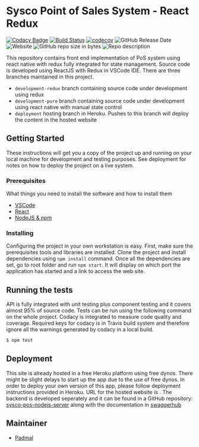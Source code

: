 # Sysco Point of Sales System - React Redux

[![Codacy Badge](https://api.codacy.com/project/badge/Grade/60a251d380c4409886cae792b72b659e)](https://www.codacy.com/app/blog.padmal/sysco-pos-react-front-end?utm_source=github.com&amp;utm_medium=referral&amp;utm_content=CloudyPadmal/sysco-pos-react-front-end&amp;utm_campaign=Badge_Grade)
[![Build Status](https://travis-ci.com/CloudyPadmal/sysco-pos-react-front-end.svg?branch=development-redux)](https://travis-ci.com/CloudyPadmal/sysco-pos-react-front-end)
[![codecov](https://codecov.io/gh/CloudyPadmal/sysco-pos-react-front-end/branch/development-redux/graph/badge.svg)](https://codecov.io/gh/CloudyPadmal/sysco-pos-react-front-end)
![GitHub Release Date](https://img.shields.io/github/release-date/CloudyPadmal/sysco-pos-react-front-end.svg)
![Website](https://img.shields.io/website/https/sysco-pos-system.herokuapp.com.svg?down_color=lightgrey&down_message=offline&up_color=green&up_message=online)
![GitHub repo size in bytes](https://img.shields.io/github/repo-size/CloudyPadmal/sysco-pos-react-front-end.svg)
![Repo description](https://img.shields.io/badge/endpoint-frontend-blueviolet.svg)

This repository contains front end implementation of PoS system using react native with redux fully integrated for state management. Source code is developed using ReactJS with Redux in VSCode IDE. There are three branches maintained in this project.

- `development-redux` branch containing source code under development using redux
- `development-pure` branch containing source code under development using react native with manual state control
- `deployment` hosting branch in Heroku. Pushes to this branch will deploy the content in the hosted website

## Getting Started

These instructions will get you a copy of the project up and running on your local machine for development and testing purposes. See deployment for notes on how to deploy the project on a live system.

### Prerequisites

What things you need to install the software and how to install them

- [VSCode](https://code.visualstudio.com/download)
- [React](https://facebook.github.io/react-native/docs/getting-started.html)
- [NodeJS & npm](https://www.digitalocean.com/community/tutorials/how-to-install-node-js-on-ubuntu-18-04)

### Installing

Configuring the project in your own workstation is easy. First, make sure the prerequisites tools and libraries are installed. Clone the project and install dependencies using `npm install` command. Once all the dependencies are set, go to root folder and run `npm start`. It will display on which port the application has started and a link to access the web site.

## Running the tests

API is fully integrated with unit testing plus component testing and it covers almost 95% of source code. Tests can be run using the following command on the whole project. Codacy is integrated to measure code quality and coverage. Required keys for codacy is in Travis build system and therefore ignore all the warnings generated by codacy in a local build.

```bash
$ npm test
```

## Deployment

This site is already hosted in a free Heroku platform using free dynos. There might be slight delays to start up the app due to the use of free dynos. In order to deploy your own version of this app, please follow deployment instructions provided in Heroku. URL for the hosted website is [](). The backend is developed seperately and it can be found in a GitHub repository: [sysco-pos-nodejs-server](https://github.com/CloudyPadmal/sysco-pos-nodejs-server) along with the documentation in [swaggerhub](https://app.swaggerhub.com/apis-docs/CloudyPadmal/Sysco-POS/1.0.3)

## Maintainer

- [Padmal](https://github.com/CloudyPadmal)